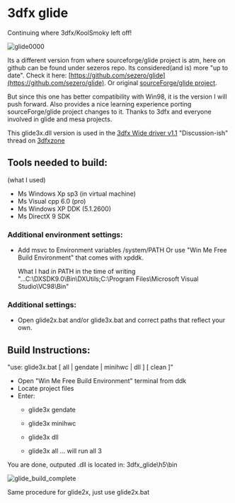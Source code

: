 # 3dfx glide

Continuing where 3dfx/KoolSmoky left off!

![glide0000](https://user-images.githubusercontent.com/62139759/226144180-59698280-4c5e-43f2-a879-befe11ca770d.png)

Its a different version from where sourceforge/glide project is atm, here on github can be found under sezeros repo. Its considered(and is) more "up to date". Check it here: [https://github.com/sezero/glide](https://github.com/sezero/glide). Or original [sourceForge/glide project](https://sourceforge.net/projects/glide/).

But since this one has better compatibility with Win98, it is the version I will push forward. 
Also provides a nice learning experience porting sourceForge/glide project changes to it.
Thanks to 3dfx and everyone involved in glide and mesa projects.

This glide3x.dll version is used in the [3dfx Wide driver v1.1](https://www.3dfxzone.it/dir/3dfx/drivers/?objid=1137)
"Discussion-ish" thread on [3dfxzone](https://www.3dfxzone.it/enboard/topic.asp?TOPIC_ID=36175)


## Tools needed to build:
(what I used)
- Ms Windows Xp sp3 (in virtual machine)
- Ms Visual cpp 6.0 (pro)
- Ms Windows XP DDK (5.1.2600)
- Ms DirectX 9 SDK

### Additional environment settings:
- Add msvc to Environment variables /system/PATH
  Or use "Win Me Free Build Environment" that comes with xpddk.
  
  What I had in PATH in the time of writing "...C:\DXSDK9.0\Bin\DXUtils;C:\Program Files\Microsoft Visual Studio\VC98\Bin"
  
### Additional settings:
- Open glide2x.bat and/or glide3x.bat and correct paths that reflect your own.

## Build Instructions:

"use: glide3x.bat [ all | gendate | minihwc | dll ] [ clean ]"

- Open "Win Me Free Build Environment" terminal from ddk
- Locate project files
- Enter:
	- glide3x gendate
	- glide3x minihwc
	- glide3x dll

	- glide3x all ... will run all 3

You are done, outputed .dll is located in: 3dfx_glide\h5\bin
	
![glide_build_complete](https://user-images.githubusercontent.com/62139759/226143765-1c165cde-eedb-4f91-94e1-30fb375ea636.png)
	
Same procedure for glide2x, just use glide2x.bat


